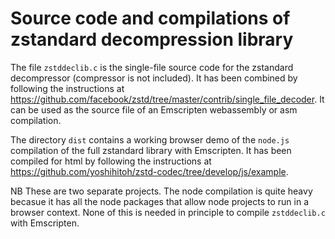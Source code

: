 # Source code and compilations of zstandard decompression library

The file `zstddeclib.c` is the single-file source code for the zstandard decompressor (compressor is not included).
It has been combined by following the instructions at https://github.com/facebook/zstd/tree/master/contrib/single_file_decoder. It can be used as the source file of an Emscripten webassembly or asm compilation.

The directory `dist` contains a working browser demo of the `node.js` compilation of the full zstandard library with Emscripten. It has been compiled for html by following the instructions at https://github.com/yoshihitoh/zstd-codec/tree/develop/js/example.

NB These are two separate projects. The node compilation is quite heavy becasue it has all the node packages that allow node projects to run in a browser context. None of this is needed in principle to compile `zstddeclib.c` with Emscripten.